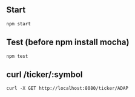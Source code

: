 ## Start 
    
    npm start

## Test (before npm install mocha)
    
    npm test

## curl /ticker/:symbol
    
    curl -X GET http://localhost:8080/ticker/ADAP

